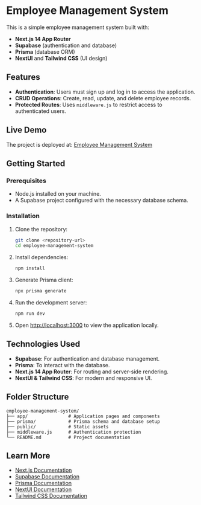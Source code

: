
# Employee Management System

This is a simple employee management system built with:

- **Next.js 14 App Router**
- **Supabase** (authentication and database)
- **Prisma** (database ORM)
- **NextUI** and **Tailwind CSS** (UI design)

## Features

- **Authentication**: Users must sign up and log in to access the application.  
- **CRUD Operations**: Create, read, update, and delete employee records.  
- **Protected Routes**: Uses `middleware.js` to restrict access to authenticated users.  

## Live Demo

The project is deployed at: [Employee Management System](https://emp-mgmt-sys.vercel.app/)

## Getting Started

### Prerequisites

- Node.js installed on your machine.  
- A Supabase project configured with the necessary database schema.  

### Installation

1. Clone the repository:  
   ```bash
   git clone <repository-url>
   cd employee-management-system
   ```

2. Install dependencies:  
   ```bash
   npm install
   ```

3. Generate Prisma client:  
   ```bash
   npx prisma generate
   ```

4. Run the development server:  
   ```bash
   npm run dev
   ```

5. Open [http://localhost:3000](http://localhost:3000) to view the application locally.

## Technologies Used

- **Supabase**: For authentication and database management.  
- **Prisma**: To interact with the database.  
- **Next.js 14 App Router**: For routing and server-side rendering.  
- **NextUI & Tailwind CSS**: For modern and responsive UI.  

## Folder Structure

```
employee-management-system/
├── app/               # Application pages and components
├── prisma/            # Prisma schema and database setup
├── public/            # Static assets
├── middleware.js      # Authentication protection
└── README.md          # Project documentation
```

## Learn More

- [Next.js Documentation](https://nextjs.org/docs)  
- [Supabase Documentation](https://supabase.com/docs)  
- [Prisma Documentation](https://www.prisma.io/docs)  
- [NextUI Documentation](https://nextui.org/docs)  
- [Tailwind CSS Documentation](https://tailwindcss.com/docs)  
